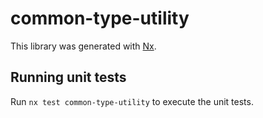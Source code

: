 # common-type-utility

This library was generated with [Nx](https://nx.dev).

## Running unit tests

Run `nx test common-type-utility` to execute the unit tests.
